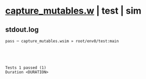 # [capture_mutables.w](../../../../../examples/tests/valid/capture_mutables.w) | test | sim

## stdout.log
```log
pass ─ capture_mutables.wsim » root/env0/test:main
 




Tests 1 passed (1) 
Duration <DURATION>

```

